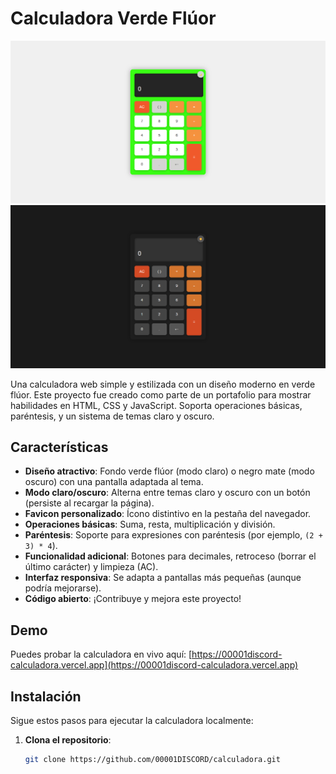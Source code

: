 # Calculadora Verde Flúor

![Calculadora Blanco](screenshot1.png) ![Calculadora Negro](screenshot2.png)

Una calculadora web simple y estilizada con un diseño moderno en verde flúor. Este proyecto fue creado como parte de un portafolio para mostrar habilidades en HTML, CSS y JavaScript. Soporta operaciones básicas, paréntesis, y un sistema de temas claro y oscuro.

## Características

- **Diseño atractivo**: Fondo verde flúor (modo claro) o negro mate (modo oscuro) con una pantalla adaptada al tema.
- **Modo claro/oscuro**: Alterna entre temas claro y oscuro con un botón (persiste al recargar la página).
- **Favicon personalizado**: Ícono distintivo en la pestaña del navegador.
- **Operaciones básicas**: Suma, resta, multiplicación y división.
- **Paréntesis**: Soporte para expresiones con paréntesis (por ejemplo, `(2 + 3) * 4`).
- **Funcionalidad adicional**: Botones para decimales, retroceso (borrar el último carácter) y limpieza (AC).
- **Interfaz responsiva**: Se adapta a pantallas más pequeñas (aunque podría mejorarse).
- **Código abierto**: ¡Contribuye y mejora este proyecto!

## Demo

Puedes probar la calculadora en vivo aquí: [https://00001discord-calculadora.vercel.app](https://00001discord-calculadora.vercel.app)

## Instalación

Sigue estos pasos para ejecutar la calculadora localmente:

1. **Clona el repositorio**:
   ```bash
   git clone https://github.com/00001DISCORD/calculadora.git
